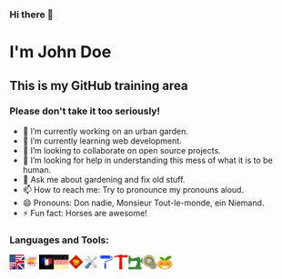 ### Hi there 👋

# I'm John Doe

## This is my GitHub training area

### Please don't take it too seriously!

- 🔭 I’m currently working on an urban garden.
- 🌱 I’m currently learning web development.
- 👯 I’m looking to collaborate on open source projects.
- 🤔 I’m looking for help in understanding this mess of what it is to be human.
- 💬 Ask me about gardening and fix old stuff.
- 📫 How to reach me: Try to pronounce my pronouns aloud.
- 😄 Pronouns: Don nadie, Monsieur Tout-le-monde, ein Niemand.
- ⚡ Fun fact: Horses are awesome!

### Languages and Tools:

<img align="left" alt="english" width="26px" src="./img/us-uk-flag.svg">
<img align="left" alt="spanish" width="26px" src="./img/spanish-flag.svg">
<img align="left" alt="french" width="26px" src="./img/french-flag.svg">
<img align="left" alt="german" width="26px" src="./img/german-flag.svg">
<img align="left" alt="chinese" width="26px" src="./img/chinese.svg">
<img align="left" alt="tools" width="26px" src="./img/tools.svg">
<img align="left" alt="paintbrush" width="26px" height="auto" src="./img/paintbrush.svg">
<img align="left" alt="hammer" width="26px" height="auto" src="./img/hammer.svg">
<img align="left" alt="sewing machine" width="26px" src="./img/sewing-machine.svg">
<img align="left" alt="gears" width="26px" src="./img/gears.svg">
<img align="left" alt="lol" width="26px" src="./img/lol.svg">
